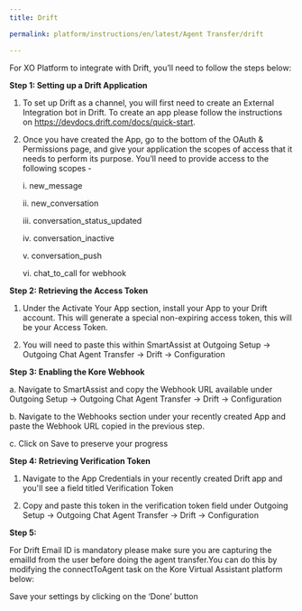 ```yaml
---
title: Drift

permalink: platform/instructions/en/latest/Agent Transfer/drift

---
```

For XO Platform to integrate with Drift, you’ll need to follow the steps below:

<container>

**Step 1: Setting up a Drift Application**

1. To set up Drift as a channel, you will first need to create an External Integration bot in Drift. To create an app please follow the instructions on https://devdocs.drift.com/docs/quick-start.
  
2. Once you have created the App, go to the bottom of the OAuth & Permissions page, and give your application the scopes of access that it needs to perform its purpose. You’ll need to provide access to the following scopes -
  
    i.   new_message
  
    ii.   new_conversation
  
    iii.   conversation_status_updated
  
    iv.   conversation_inactive
  
    v.   conversation_push
  
    vi.   chat_to_call for webhook

</container>

<container>

**Step 2: Retrieving the Access Token**

1. Under the Activate Your App section, install your App to your Drift account. This will generate a special non-expiring access token, this will be your Access Token.
  
2. You will need to paste this within SmartAssist at Outgoing Setup → Outgoing Chat Agent Transfer → Drift → Configuration
 
</container>

<container>
 
**Step 3: Enabling the Kore Webhook**
  
a. Navigate to SmartAssist and copy the Webhook URL available under Outgoing Setup → Outgoing Chat Agent Transfer → Drift → Configuration
  
b. Navigate to the Webhooks section under your recently created App and paste the Webhook URL copied in the previous step.
  
c. Click on Save to preserve your progress

</container>

<container>
 
**Step 4: Retrieving Verification Token**
  
1. Navigate to the App Credentials in your recently created Drift app and you'll see a field titled Verification Token
  
2. Copy and paste this token in the verification token field under Outgoing Setup → Outgoing Chat Agent Transfer → Drift → Configuration

</container>

<container>
 
**Step 5:**
  
For Drift Email ID is mandatory please make sure you are capturing the emailId from the user before doing the agent transfer.You can do this by modifying the connectToAgent task on the Kore Virtual Assistant platform below:

Save your settings by clicking on the ‘Done’ button

</container>
